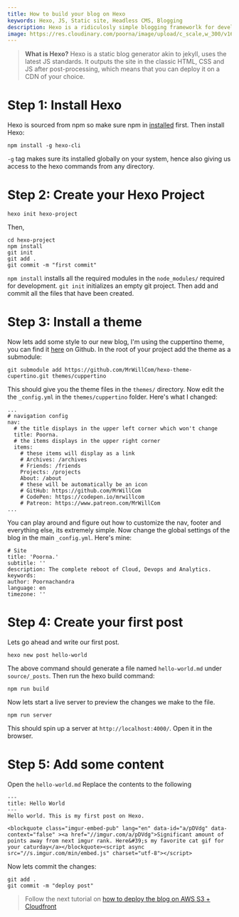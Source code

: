 ```yaml
---
title: How to build your blog on Hexo
keywords: Hexo, JS, Static site, Headless CMS, Blogging
description: Hexo is a ridiculosly simple blogging frameworlk for developers, build your site in Hexo.
image: https://res.cloudinary.com/poorna/image/upload/c_scale,w_300/v1612633600/my-blog/undraw_blogging_vpvv.png
---
```


 > **What is Hexo?**
 Hexo is a static blog generator akin to jekyll, uses the latest JS standards. It outputs the site in the classic HTML, CSS and JS after post-processing, which means that you can deploy it on a CDN of your choice.


# Step 1: Install Hexo
Hexo is sourced from npm so make sure npm in [installed](https://docs.npmjs.com/cli/v6/configuring-npm/install) first.
Then install Hexo:
```
npm install -g hexo-cli
```
`-g` tag makes sure its installed globally on your system, hence also giving us access to the hexo commands from any directory.


# Step 2: Create your Hexo Project
```
hexo init hexo-project
```
Then,
```
cd hexo-project
npm install
git init
git add .
git commit -m "first commit"
```
`npm install` installs all the required modules in the `node_modules/` required for development.
`git init` initializes an empty git project.
Then add and commit all the files that have been created.

# Step 3: Install a theme
Now lets add some style to our new blog, I'm using the cuppertino theme, you can find it [here](https://github.com/MrWillCom/hexo-theme-cupertino) on Github.
In the root of your project add the theme as a submodule:
```
git submodule add https://github.com/MrWillCom/hexo-theme-cupertino.git themes/cuppertino
```
This should give you the theme files in the `themes/` directory.
Now edit the the `_config.yml` in the `themes/cuppertino` folder.
Here's what I changed:
```
...
# navigation config
nav:
  # the title displays in the upper left corner which won't change
  title: Poorna.
  # the items displays in the upper right corner
  items:
    # these items will display as a link
    # Archives: /archives
    # Friends: /friends
    Projects: /projects
    About: /about
    # these will be automatically be an icon
    # GitHub: https://github.com/MrWillCom
    # CodePen: https://codepen.io/mrwillcom
    # Patreon: https://www.patreon.com/MrWillCom
...
```
You can play around and figure out how to customize the nav, footer and everything else, its extremely simple.
Now change the global settings of the blog in the main `_config.yml`. Here's mine:
```
# Site
title: 'Poorna.'
subtitle: ''
description: The complete reboot of Cloud, Devops and Analytics.
keywords:
author: Poornachandra
language: en
timezone: ''
```

# Step 4: Create your first post
Lets go ahead and write our first post.
```
hexo new post hello-world
```
The above command should generate a file named `hello-world.md` under `source/_posts`.
Then run the hexo build command:
```
npm run build
```
Now lets start a live server to preview the changes we make to the file.
```
npm run server
```
This should spin up a server at `http://localhost:4000/`. Open it in the browser.
# Step 5: Add some content
Open the `hello-world.md`
Replace the contents to the following
```
---
title: Hello World
---
Hello world. This is my first post on Hexo.

<blockquote class="imgur-embed-pub" lang="en" data-id="a/pDVdg" data-context="false" ><a href="//imgur.com/a/pDVdg">Significant amount of points away from next imgur rank. Here&#39;s my favorite cat gif for your caturday</a></blockquote><script async src="//s.imgur.com/min/embed.js" charset="utf-8"></script>
```
Now lets commit the changes:
```
git add .
git commit -m "deploy post"
```


> Follow the next tutorial on [how to deploy the blog on AWS S3 + Cloudfront](/2021/02/06/deploy-static-site-on-aws/)